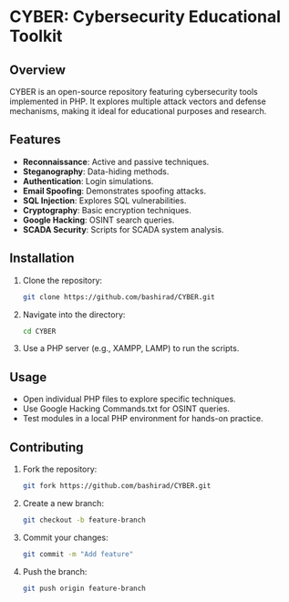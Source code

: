 # CYBER: Cybersecurity Educational Toolkit

## Overview

CYBER is an open-source repository featuring cybersecurity tools implemented in PHP. It explores multiple attack vectors and defense mechanisms, making it ideal for educational purposes and research.

## Features

- **Reconnaissance**: Active and passive techniques.
- **Steganography**: Data-hiding methods.
- **Authentication**: Login simulations.
- **Email Spoofing**: Demonstrates spoofing attacks.
- **SQL Injection**: Explores SQL vulnerabilities.
- **Cryptography**: Basic encryption techniques.
- **Google Hacking**: OSINT search queries.
- **SCADA Security**: Scripts for SCADA system analysis.

## Installation

1. Clone the repository:
   ```bash
   git clone https://github.com/bashirad/CYBER.git
2. Navigate into the directory:
   ```bash
   cd CYBER
3. Use a PHP server (e.g., XAMPP, LAMP) to run the scripts.

## Usage

- Open individual PHP files to explore specific techniques.
- Use Google Hacking Commands.txt for OSINT queries.
- Test modules in a local PHP environment for hands-on practice.
  
## Contributing

1. Fork the repository:
   ```bash
   git fork https://github.com/bashirad/CYBER.git
2. Create a new branch:
   ```bash
   git checkout -b feature-branch

3. Commit your changes:
   ```bash
   git commit -m "Add feature"

4. Push the branch:
   ```bash
   git push origin feature-branch

